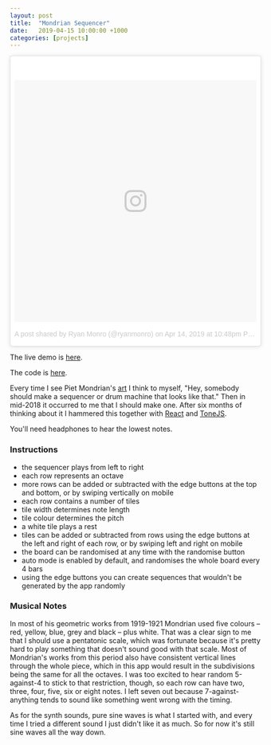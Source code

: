 ```yaml
---
layout: post
title:  "Mondrian Sequencer"
date:   2019-04-15 10:00:00 +1000
categories: [projects]
---
```


<blockquote class="instagram-media" data-instgrm-permalink="https://www.instagram.com/p/BwQ9EbSh105/?utm_source=ig_embed&amp;utm_medium=loading&amp;utm_campaign=embed_loading_state_control" data-instgrm-version="9" style=" background:#FFF; border:0; border-radius:3px; box-shadow:0 0 1px 0 rgba(0,0,0,0.5),0 1px 10px 0 rgba(0,0,0,0.15); margin: 1px; max-width:540px; min-width:326px; padding:0; width:99.375%; width:-webkit-calc(100% - 2px); width:calc(100% - 2px);"><div style="padding:8px;"> <div style=" background:#F8F8F8; line-height:0; margin-top:40px; padding:50.0% 0; text-align:center; width:100%;"> <div style=" background:url(data:image/png;base64,iVBORw0KGgoAAAANSUhEUgAAACwAAAAsCAMAAAApWqozAAAABGdBTUEAALGPC/xhBQAAAAFzUkdCAK7OHOkAAAAMUExURczMzPf399fX1+bm5mzY9AMAAADiSURBVDjLvZXbEsMgCES5/P8/t9FuRVCRmU73JWlzosgSIIZURCjo/ad+EQJJB4Hv8BFt+IDpQoCx1wjOSBFhh2XssxEIYn3ulI/6MNReE07UIWJEv8UEOWDS88LY97kqyTliJKKtuYBbruAyVh5wOHiXmpi5we58Ek028czwyuQdLKPG1Bkb4NnM+VeAnfHqn1k4+GPT6uGQcvu2h2OVuIf/gWUFyy8OWEpdyZSa3aVCqpVoVvzZZ2VTnn2wU8qzVjDDetO90GSy9mVLqtgYSy231MxrY6I2gGqjrTY0L8fxCxfCBbhWrsYYAAAAAElFTkSuQmCC); display:block; height:44px; margin:0 auto -44px; position:relative; top:-22px; width:44px;"></div></div><p style=" color:#c9c8cd; font-family:Arial,sans-serif; font-size:14px; line-height:17px; margin-bottom:0; margin-top:8px; overflow:hidden; padding:8px 0 7px; text-align:center; text-overflow:ellipsis; white-space:nowrap;"><a href="https://www.instagram.com/p/BwQ9EbSh105/?utm_source=ig_embed&amp;utm_medium=loading&amp;utm_campaign=embed_loading_state_control" style=" color:#c9c8cd; font-family:Arial,sans-serif; font-size:14px; font-style:normal; font-weight:normal; line-height:17px; text-decoration:none;" target="_blank">A post shared by Ryan Monro (@ryanmonro)</a> on <time style=" font-family:Arial,sans-serif; font-size:14px; line-height:17px;" datetime="2019-04-15T05:48:22+00:00">Apr 14, 2019 at 10:48pm PDT</time></p></div></blockquote> <script async src="//www.instagram.com/embed.js"></script>

The live demo is [here](https://ryanmonro.github.io/mondrian/).

The code is [here](https://www.github.com/ryanmonro/mondrian/).

Every time I see Piet Mondrian's [art](https://www.piet-mondrian.org/composition-number-2.jsp) I think to myself, "Hey, somebody should make a sequencer or drum machine that looks like that." Then in mid-2018 it occurred to me that I should make one. After six months of thinking about it I hammered this together with [React](https://reactjs.org/) and [ToneJS](https://tonejs.github.io).

 You'll need headphones to hear the lowest notes.

### Instructions
- the sequencer plays from left to right
- each row represents an octave
- more rows can be added or subtracted with the edge buttons at the top and bottom, or by swiping vertically on mobile
- each row contains a number of tiles
- tile width determines note length
- tile colour determines the pitch
- a white tile plays a rest
- tiles can be added or subtracted from rows using the edge buttons at the left and right of each row, or by swiping left and right on mobile
- the board can be randomised at any time with the randomise button
- auto mode is enabled by default, and randomises the whole board every 4 bars
- using the edge buttons you can create sequences that wouldn't be generated by the app randomly

### Musical Notes
In most of his geometric works from 1919-1921 Mondrian used five colours – red, yellow, blue, grey and black – plus white. That was a clear sign to me that I should use a pentatonic scale, which was fortunate because it's pretty hard to play something that doesn't sound good with that scale. Most of Mondrian's works from this period also have consistent vertical lines through the whole piece, which in this app would result in the subdivisions being the same for all the octaves. I was too excited to hear random 5-against-4 to stick to that restriction, though, so each row can have two, three, four, five, six or eight notes. I left seven out because 7-against-anything tends to sound like something went wrong with the timing.

As for the synth sounds, pure sine waves is what I started with, and every time I tried a different sound I just didn't like it as much. So for now it's still sine waves all the way down.